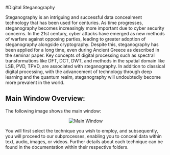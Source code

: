 #Digital Steganography

Steganography is an intriguing and successful data concealment technology that has been used for centuries. As time progresses, steganography becomes increasingly more important due to cyber security concerns. In the 21st century, cyber attacks have emerged as new methods of warfare against opposing parties, leading to greater adoption of steganography alongside cryptography. Despite this, steganography has been applied for a long time, even during Ancient Greece as described in the seminar paper. Key concepts of digital processing such as spectral transformations like DFT, DCT, DWT, and methods in the spatial domain like LSB, PVD, TPVD, are associated with steganography. In addition to classical digital processing, with the advancement of technology through deep learning and the quantum realm, steganography will undoubtedly become more prevalent in the world.

## Main Window Overview:
The following image shows the main window:

<p align="center">
  <img src="https://i.imgur.com/6GMcPiC.png" alt="Main Window">
</p>

You will first select the technique you wish to employ, and subsequently, you will proceed to our subprocesses, enabling you to conceal data within text, audio, images, or videos.
Further details about each technique can be found in the documentation within their respective folders.
